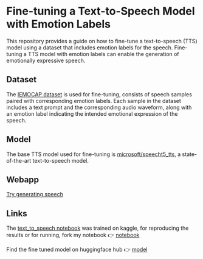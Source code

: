 # Fine-tuning a Text-to-Speech Model with Emotion Labels

This repository provides a guide on how to fine-tune a text-to-speech (TTS) model using a dataset that includes emotion labels for the speech. Fine-tuning a TTS model with emotion labels can enable the generation of emotionally expressive speech.

## Dataset

The [IEMOCAP dataset](https://www.kaggle.com/datasets/mouadriali/iemocap-transcriptions-english-french) is used for fine-tuning, consists of speech samples paired with corresponding emotion labels. Each sample in the dataset includes a text prompt and the corresponding audio waveform, along with an emotion label indicating the intended emotional expression of the speech.

## Model

The base TTS model used for fine-tuning is [microsoft/speecht5_tts](https://huggingface.co/microsoft/speecht5_tts), a state-of-the-art text-to-speech model.

## Webapp
[Try generating speech]()

## Links
The [text_to_speech notebook](text-to-speech.ipynb) was trained on kaggle, for reproducing the results or for running, fork my notebook 👉 [notebook](https://www.kaggle.com/code/blessontomjoseph/text-to-speech/edit)

Find the fine tuned model on huggingface hub 👉 [model](https://huggingface.co/theothertom/emo_t5_speech_chkpt/tree/main)
